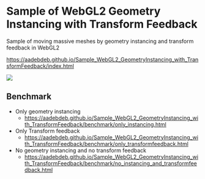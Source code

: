 # Sample of WebGL2 Geometry Instancing with Transform Feedback

Sample of moving massive meshes by geometry instancing and transform feedback in WebGL2

https://aadebdeb.github.io/Sample_WebGL2_GeometryInstancing_with_TransformFeedback/index.html

![](https://user-images.githubusercontent.com/10070637/55202305-37278c00-520a-11e9-8aa1-afb973a0714b.gif)

## Benchmark

* Only geometry instancing
    * https://aadebdeb.github.io/Sample_WebGL2_GeometryInstancing_with_TransformFeedback/benchmark/only_instancing.html
* Only Transform feedback
    * https://aadebdeb.github.io/Sample_WebGL2_GeometryInstancing_with_TransformFeedback/benchmark/only_transformfeedback.html
* No geometry instancing and no transform feedback
    * https://aadebdeb.github.io/Sample_WebGL2_GeometryInstancing_with_TransformFeedback/benchmark/no_instancing_and_transformfeedback.html
